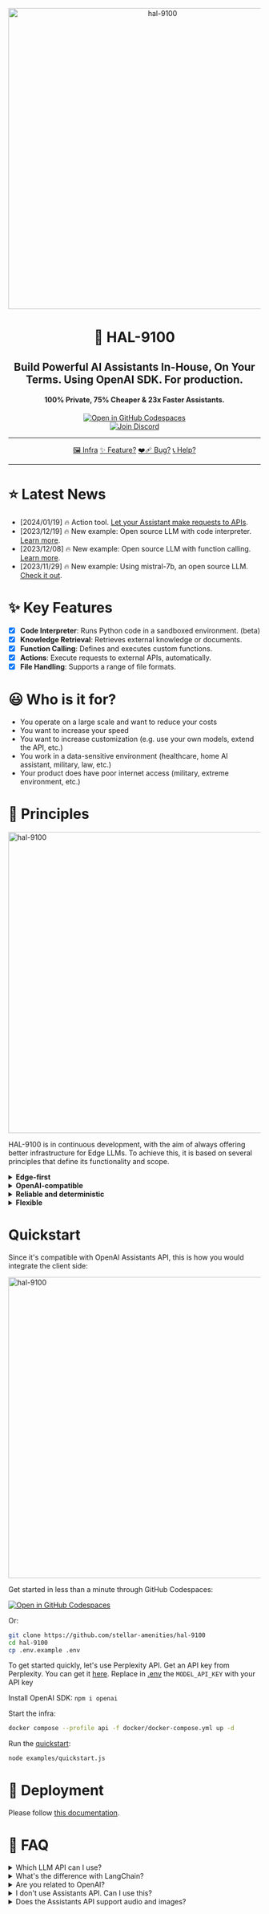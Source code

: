 
<p align="center">
<img width="600" alt="hal-9100" src="https://github.com/stellar-amenities/hal-9100/assets/25003283/335c9bab-6493-4259-a930-4edbff9dc742">
  <h1 align="center">🤖 HAL-9100</h1>
  <h2 align="center">Build Powerful AI Assistants In-House, On Your Terms. Using OpenAI SDK. For production.</h2>
  <h4 align="center">100% Private, 75% Cheaper & 23x Faster Assistants.</h4>
  <p align="center">
    <a href='https://codespaces.new/stellar-amenities/hal-9100?quickstart=1'><img src='https://github.com/codespaces/badge.svg' alt='Open in GitHub Codespaces' style='max-width: 100%;'></a>
    <br />
    <a href="https://discord.gg/pj5VRqqs84"><img alt="Join Discord" src="https://img.shields.io/discord/1066022656845025310?color=blue&style=for-the-badge"></a>
  </p>


</p>


-----

<p align="center">
    <a href="https://link.excalidraw.com/readonly/YSE7DNzB2LmEPfVdCqq3">🖼️ Infra</a>
    <a href="https://github.com/stellar-amenities/hal-9100/issues/new?assignees=&labels=enhancement">✨ Feature?</a>
    <a href="https://github.com/stellar-amenities/hal-9100/issues/new?assignees=&labels=bug">❤️‍🩹 Bug?</a>
    <a href="https://cal.com/louis030195/ai">📞 Help?</a>
</p>

-----


# ⭐️ Latest News

- [2024/01/19] 🔥 Action tool. [Let your Assistant make requests to APIs](https://github.com/stellar-amenities/hal-9100/tree/main/examples/hello-world-mlc-llm-mistral-nodejs-action).
- [2023/12/19] 🔥 New example: Open source LLM with code interpreter. [Learn more](./examples/hello-world-code-interpreter-mixtral-nodejs/README.md).
- [2023/12/08] 🔥 New example: Open source LLM with function calling. [Learn more](./examples/hello-world-intel-neural-chat-nodejs-function-calling/README.md).
- [2023/11/29] 🔥 New example: Using mistral-7b, an open source LLM. [Check it out](./examples/hello-world-mistral-curl/README.md).

# ✨ Key Features
- [x] **Code Interpreter**: Runs Python code in a sandboxed environment. (beta)
- [x] **Knowledge Retrieval**: Retrieves external knowledge or documents.
- [x] **Function Calling**: Defines and executes custom functions.
- [x] **Actions**: Execute requests to external APIs, automatically.
- [x] **File Handling**: Supports a range of file formats.

# 😃 Who is it for?

- You operate on a large scale and want to reduce your costs
- You want to increase your speed
- You want to increase customization (e.g. use your own models, extend the API, etc.)
- You work in a data-sensitive environment (healthcare, home AI assistant, military, law, etc.)
- Your product does have poor internet access (military, extreme environment, etc.)

# 📏 Principles

<img align="center" width="600" alt="hal-9100" src="https://github.com/stellar-amenities/hal-9100/assets/25003283/225dce60-2bc5-4489-a030-c9d865527a57">
  

HAL-9100 is in continuous development, with the aim of always offering better infrastructure for Edge LLMs. To achieve this, it is based on several principles that define its functionality and scope.

<details>
<summary><strong>Edge-first</strong></summary>
<p>

HAL-9100 does not require internet access by focusing on open source LLMs. Which means you own your data and your models. It runs on a Raspberry PI (LLM included).

</p>
</details>

<details>
<summary><strong>OpenAI-compatible</strong></summary>
<p>

OpenAI spent a large amount of the best brain power to design this API, which makes it an incredible experience for developers.

</p>
</details>

<details>
<summary><strong>Reliable and deterministic</strong></summary>
<p>

HAL-9100 focus on reliability and being as deterministic as possible by default. That's why everything has to be tested and benchmarked.

</p>
</details>

<details>
<summary><strong>Flexible</strong></summary>
<p>

A minimal number of hard-coded prompts and behaviors, a wide range of models, infrastructure components and deployment options and it play well with the open-source ecosystem, while only integrating projects that have stood the test of time.

</p>
</details>

# Quickstart

Since it's compatible with OpenAI Assistants API, this is how you would integrate the client side: 

<img width="600" alt="hal-9100" src="https://github.com/stellar-amenities/assistants/assets/25003283/77d78c9a-cc44-492a-b085-8f22e9d5e4ef">

Get started in less than a minute through GitHub Codespaces:

[![Open in GitHub Codespaces](https://github.com/codespaces/badge.svg)](https://codespaces.new/stellar-amenities/hal-9100?quickstart=1)

Or:

```bash
git clone https://github.com/stellar-amenities/hal-9100
cd hal-9100
cp .env.example .env
```

To get started quickly, let's use Perplexity API.
Get an API key from Perplexity. You can get it [here](https://docs.perplexity.ai/docs). Replace in [.env](./.env) the `MODEL_API_KEY` with your API key

Install OpenAI SDK: `npm i openai`

Start the infra:

```bash
docker compose --profile api -f docker/docker-compose.yml up -d
```

Run the [quickstart](./examples/quickstart.js):

```bash
node examples/quickstart.js
```

# 🚀 Deployment

Please follow [this documentation](https://github.com/stellar-amenities/hal-9100/blob/main/ee/k8s/README.md).

# 🤔 FAQ

<details>
<summary>Which LLM API can I use?</summary>

Examples of LLM APIs that does not support OpenAI API-like, that you can't use:
- ollama (but any contribution to make it compatible would be appreciated)
- llama.cpp server example

Examples of LLM APIs that does support OpenAI API-like, that you can use:
- [MLC-LLM](https://github.com/mlc-ai/mlc-llm)
- [FastChat (good if you have a mac)](https://github.com/stellar-amenities/hal-9100/tree/main/examples/hello-world-mistral-curl)
- [vLLM (good if you have a modern gpu)](https://docs.vllm.ai/en/latest/getting_started/quickstart.html#openai-compatible-server)
- [Perplexity API](https://github.com/stellar-amenities/hal-9100/tree/main/examples/hello-world-code-interpreter-mixtral-nodejs)
- Mistral API
- anyscale
- together ai
</details>

<details>
<summary>What's the difference with LangChain?</summary>
You can write AI products in 50 lines of code instead of 5000, and avoid being dependent on a feature-creep project.
</details>

<details>
<summary>Are you related to OpenAI?</summary>
No.
</details>

<details>
<summary>I don't use Assistants API. Can I use this?</summary>
We recommend switching to the Assistants API for a more streamlined experience, allowing you to focus more on your product than on infrastructure.
</details>

<details>
<summary>Does the Assistants API support audio and images?</summary>
Images soon, working on it.
</details>

